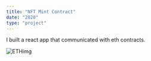 ```yaml
---
title: "NFT Mint Contract"
date: "2020"
type: "project"
---
```


I built a react app that communicated with eth contracts.

![ETHimg](./eth.png)
